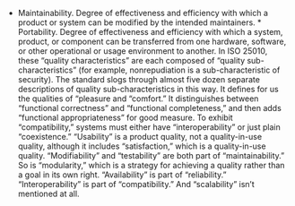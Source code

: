 *  Maintainability. Degree of effectiveness and efficiency with which a product or system can be modified by the intended maintainers. *  Portability. Degree of effectiveness and efficiency with which a system, product, or component can be transferred from one hardware, software, or other operational or usage environment to another. In ISO 25010, these “quality characteristics” are each composed of “quality sub-characteristics” (for example, nonrepudiation is a sub-characteristic of security). The standard slogs through almost five dozen separate descriptions of quality sub-characteristics in this way. It defines for us the qualities of “pleasure and “comfort.” It distinguishes between “functional correctness” and “functional completeness,” and then adds “functional appropriateness” for good measure. To exhibit “compatibility,” systems must either have “interoperability” or just plain “coexistence.” “Usability” is a product quality, not a quality-in-use quality, although it includes “satisfaction,” which is a quality-in-use quality. “Modifiability” and “testability” are both part of “maintainability.” So is “modularity,” which is a strategy for achieving a quality rather than a goal in its own right. “Availability” is part of “reliability.” “Interoperability” is part of “compatibility.” And “scalability” isn’t mentioned at all.